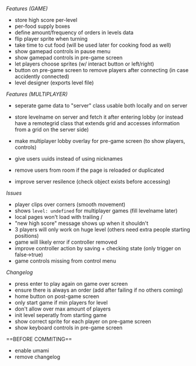 *Features (GAME)*
- store high score per-level
- per-food supply boxes
- define amount/frequency of orders in levels data
- flip player sprite when turning
- take time to cut food (will be used later for cooking food as well)
- show gamepad controls in pause menu
- show gamepad controls in pre-game screen
- let players choose sprites (w/ interact button or left/right)
- button on pre-game screen to remove players after connecting (in case accidently connected)
- level designer (exports level file)


*Features (MULTIPLAYER)*
- seperate game data to "server" class usable both locally and on server
- store levelname on server and fetch it after entering lobby (or instead have a remotegrid class that extends grid and accesses information from a grid on the server side)
- make multiplayer lobby overlay for pre-game screen (to show players, controls)

- give users uuids instead of using nicknames
- remove users from room if the page is reloaded or duplicated
- improve server resilence (check object exists before accessing)


*Issues*
- player clips over corners (smooth movement)
- shows `level: undefined` for multiplayer games (fill levelname later)
- local pages won't load with trailing /
- "new high score" message shows up when it shouldn't
- 3 players will only work on huge level (others need extra people starting positions)
- game will likely error if controller removed
- improve controller action by saving + checking state (only trigger on false->true)
- game controls missing from control menu


*Changelog*
- press enter to play again on game over screen
- ensure there is always an order (add after failing if no others coming)
- home button on post-game screen
- only start game if min players for level
- don't allow over max amount of players
- init level seperatly from starting game
- show correct sprite for each player on pre-game screen
- show keyboard controls in pre-game screen


==BEFORE COMMITING==
- enable umami
- remove changelog
